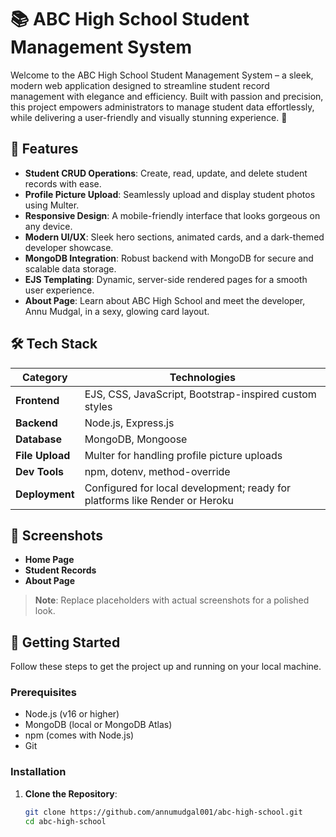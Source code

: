 # 📚 ABC High School Student Management System

Welcome to the ABC High School Student Management System – a sleek, modern web application designed to streamline student record management with elegance and efficiency. Built with passion and precision, this project empowers administrators to manage student data effortlessly, while delivering a user-friendly and visually stunning experience. 🚀

## 🌟 Features
- **Student CRUD Operations**: Create, read, update, and delete student records with ease.
- **Profile Picture Upload**: Seamlessly upload and display student photos using Multer.
- **Responsive Design**: A mobile-friendly interface that looks gorgeous on any device.
- **Modern UI/UX**: Sleek hero sections, animated cards, and a dark-themed developer showcase.
- **MongoDB Integration**: Robust backend with MongoDB for secure and scalable data storage.
- **EJS Templating**: Dynamic, server-side rendered pages for a smooth user experience.
- **About Page**: Learn about ABC High School and meet the developer, Annu Mudgal, in a sexy, glowing card layout.

## 🛠️ Tech Stack

| Category       | Technologies                                          |
| -------------- | ----------------------------------------------------- |
| **Frontend**   | EJS, CSS, JavaScript, Bootstrap-inspired custom styles|
| **Backend**    | Node.js, Express.js                                  |
| **Database**   | MongoDB, Mongoose                                    |
| **File Upload**| Multer for handling profile picture uploads          |
| **Dev Tools**  | npm, dotenv, method-override                         |
| **Deployment** | Configured for local development; ready for platforms like Render or Heroku|

## 🎨 Screenshots

- **Home Page**
- **Student Records**
- **About Page**

> **Note**: Replace placeholders with actual screenshots for a polished look.

## 🚀 Getting Started

Follow these steps to get the project up and running on your local machine.

### Prerequisites
- Node.js (v16 or higher)
- MongoDB (local or MongoDB Atlas)
- npm (comes with Node.js)
- Git

### Installation

1. **Clone the Repository**:
   ```bash
   git clone https://github.com/annumudgal001/abc-high-school.git
   cd abc-high-school
